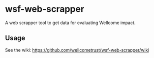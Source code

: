 # wsf-web-scrapper

A web scrapper tool to get data for evaluating Wellcome impact.

## Usage

See the wiki: https://github.com/wellcometrust/wsf-web-scrapper/wiki
